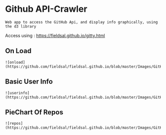 # Github API-Crawler
```
Web app to access the GitHub Api, and display info graphically, using the d3 library
```

Access using : https://fieldsal.github.io/gitty.html

## On Load
```
![onload](https://github.com/fieldsal/fieldsal.github.io/blob/master/Images/GitHub/1.png)
```
## Basic User Info
```
![userinfo](https://github.com/fieldsal/fieldsal.github.io/blob/master/Images/GitHub/2.png)
```
## PieChart Of Repos
```
![repos](https://github.com/fieldsal/fieldsal.github.io/blob/master/Images/GitHub/3.png)
```
